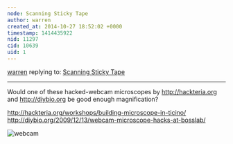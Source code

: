 ```yaml
---
node: Scanning Sticky Tape
author: warren
created_at: 2014-10-27 18:52:02 +0000
timestamp: 1414435922
nid: 11297
cid: 10639
uid: 1
---
```




[warren](../profile/warren) replying to: [Scanning Sticky Tape](../notes/amysoyka/10-24-2014/scanning-sticky-tape)

----
Would one of these hacked-webcam microscopes by http://hackteria.org and http://diybio.org be good enough magnification? 

http://hackteria.org/workshops/building-microscope-in-ticino/
http://diybio.org/2009/12/13/webcam-microscope-hacks-at-bosslab/

![webcam](http://farm5.static.flickr.com/4038/4184133625_9969a5d79a.jpg)